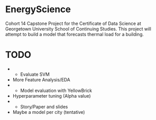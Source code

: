 # EnergyScience
Cohort 14 Capstone Project for the Certificate of Data Science at Georgetown University School of Continuing Studies.
This project will attempt to build a model that forecasts thermal load for a building.

# TODO
- * Evaluate SVM
- More Feature Analysis/EDA
- * Model evaluation with YellowBrick
- Hyperparameter tuning (Alpha value)
- * Story/Paper and slides
- Maybe a model per city (tentative)

